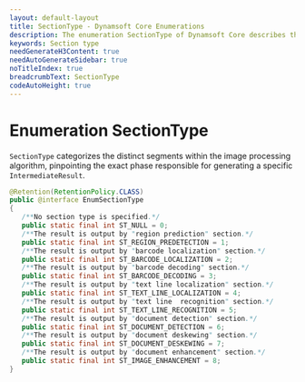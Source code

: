 ```yaml
---
layout: default-layout
title: SectionType - Dynamsoft Core Enumerations
description: The enumeration SectionType of Dynamsoft Core describes the section of the algorithm.
keywords: Section type
needGenerateH3Content: true
needAutoGenerateSidebar: true
noTitleIndex: true
breadcrumbText: SectionType
codeAutoHeight: true
---
```


# Enumeration SectionType

`SectionType` categorizes the distinct segments within the image processing algorithm, pinpointing the exact phase responsible for generating a specific `IntermediateResult`.

```java
@Retention(RetentionPolicy.CLASS)
public @interface EnumSectionType
{
   /**No section type is specified.*/
   public static final int ST_NULL = 0;
   /**The result is output by "region prediction" section.*/
   public static final int ST_REGION_PREDETECTION = 1;
   /**The result is output by "barcode localization" section.*/
   public static final int ST_BARCODE_LOCALIZATION = 2;
   /**The result is output by "barcode decoding" section.*/
   public static final int ST_BARCODE_DECODING = 3;
   /**The result is output by "text line localization" section.*/
   public static final int ST_TEXT_LINE_LOCALIZATION = 4;
   /**The result is output by "text line  recognition" section.*/
   public static final int ST_TEXT_LINE_RECOGNITION = 5;
   /**The result is output by "document detection" section.*/
   public static final int ST_DOCUMENT_DETECTION = 6;
   /**The result is output by "document deskewing" section.*/
   public static final int ST_DOCUMENT_DESKEWING = 7;
   /**The result is output by "document enhancement" section.*/
   public static final int ST_IMAGE_ENHANCEMENT = 8;
}
```
